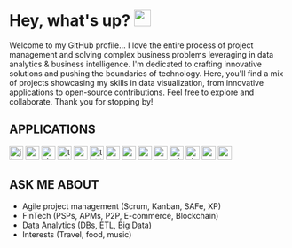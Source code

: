 # Hey, what's up? <img src="https://media.tenor.com/SNL9_xhZl9oAAAAi/waving-hand-joypixels.gif" width="30"/>

<p align="left">Welcome to my GitHub profile... I love the entire process of project management and solving complex business problems leveraging in data analytics & business intelligence. I'm dedicated to crafting innovative solutions and pushing the boundaries of technology. Here, you'll find a mix of projects showcasing my skills in data visualization, from innovative applications to open-source contributions. Feel free to explore and collaborate. Thank you for stopping by! </p>

## APPLICATIONS

<div align="left">
  <img src="https://img.shields.io/badge/Jira-0052CC?logo=jira&logoColor=white&style=for-the-badge" height="25" alt="jira logo"  />
  <img src="https://img.shields.io/badge/Postman-FF6C37?logo=postman&logoColor=black&style=for-the-badge" height="25" alt="postman logo"  />
  <img src="https://img.shields.io/badge/Slack-4A154B?logo=slack&logoColor=white&style=for-the-badge" height="25" alt="slack logo"  />
  <img src="https://img.shields.io/badge/Trello-0052CC?logo=trello&logoColor=white&style=for-the-badge" height="25" alt="trello logo"  />
  <img src="https://img.shields.io/badge/power_bi-F2C811?style=for-the-badge&logo=powerbi&logoColor=black" height="25" alt="powerbi logo"  />
  <img src="https://img.shields.io/badge/Tableau-E97627?style=for-the-badge&logo=Tableau&logoColor=white" height="25" alt="tableau logo"  />
  <img src="https://img.shields.io/badge/Canva-00C4CC?logo=canva&logoColor=black&style=for-the-badge" height="25" alt="canva logo"  />
  <img src="https://img.shields.io/badge/Google-4285F4?logo=google&logoColor=white&style=for-the-badge" height="25" alt="google logo"  />
  <img src="https://img.shields.io/badge/WordPress-21759B?logo=wordpress&logoColor=white&style=for-the-badge" height="25" alt="wordpress logo"  />
  <img src="https://img.shields.io/badge/Confluence-172B4D?logo=confluence&logoColor=white&style=for-the-badge" height="25" alt="confluence logo"  />
  <img src="https://img.shields.io/badge/Microsoft SQL Server-CC2927?logo=microsoftsqlserver&logoColor=white&style=for-the-badge" height="25" alt="microsoftsqlserver logo"  />
  <img src="https://img.shields.io/badge/Microsoft_Visio-3955A3?style=for-the-badge&logo=microsoft-visio&logoColor=white" height="25" alt="visio logo"  />
  <img src="https://img.shields.io/badge/Microsoft_Excel-217346?style=for-the-badge&logo=microsoft-excel&logoColor=white" height="25" alt="excel"  />
  <img src="https://img.shields.io/badge/Microsoft_PowerPoint-B7472A?style=for-the-badge&logo=microsoft-powerpoint&logoColor=white" height="25" alt="ppt"  />

    
</div>

###

<h2 align="left">ASK ME ABOUT</h2>

<p align="left">  
  
- Agile project management (Scrum, Kanban, SAFe, XP)
- FinTech (PSPs, APMs, P2P, E-commerce, Blockchain)
- Data Analytics (DBs, ETL, Big Data)
- Interests (Travel, food, music)</p>


###
